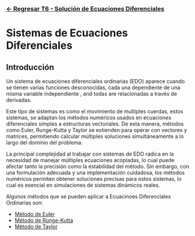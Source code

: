 ### [<- Regresar T6 - Solución de Ecuaciones Diferenciales](https://github.com/SebastianRSS04/Metodos-Numericos-Git/blob/ce2d60bd3530bdd5b33752fc08ea9a856a6a37e5/T6%20-%20Soluci%C3%B3n%20de%20Ecuaciones%20Diferenciales/Introducci%C3%B3n%20a%20la%20Soluci%C3%B3n%20de%20Ecuaciones%20Diferenciales.md)

# Sistemas de Ecuaciones Diferenciales

## Introducción 

Un sistema de ecuaciones diferenciales ordinarias (EDO) aparece cuando se tienen varias funciones desconocidas, cada una dependiente de una misma variable independiente , and todas are relacionadas a través de derivadas. 

Este tipo de sistemas es como el movimiento de multiples cuerdas, estos sistemas, se adaptan los métodos numéricos usados en ecuaciones diferenciales simples a estructuras vectoriales. De esta manera, métodos como Euler, Runge-Kutta y Taylor se extienden para operar con vectores y matrices, permitiendo calcular múltiples soluciones simultáneamente a lo largo del dominio del problema.

La principal complejidad al trabajar con sistemas de EDO radica en la necesidad de manejar múltiples ecuaciones acopladas, lo cual puede afectar tanto la precisión como la estabilidad del método. Sin embargo, con una formulación adecuada y una implementación cuidadosa, los métodos numéricos permiten obtener soluciones precisas para estos sistemas, lo cual es esencial en simulaciones de sistemas dinámicos reales.

Algunos métodos que se pueden aplicar a Ecuacinoes Diferenciales Ordinarias son:
- [Método de Euler](https://github.com/SebastianRSS04/Metodos-Numericos-Git/blob/ce2d60bd3530bdd5b33752fc08ea9a856a6a37e5/T6%20-%20Soluci%C3%B3n%20de%20Ecuaciones%20Diferenciales/Sistemas%20de%20Ecuaciones%20Diferenciales%20Ordinarias/M%C3%A9todo%20de%20Euler.md)
- [Método de Runge-Kutta](https://github.com/SebastianRSS04/Metodos-Numericos-Git/blob/ce2d60bd3530bdd5b33752fc08ea9a856a6a37e5/T6%20-%20Soluci%C3%B3n%20de%20Ecuaciones%20Diferenciales/Sistemas%20de%20Ecuaciones%20Diferenciales%20Ordinarias/M%C3%A9todo%20de%20Runge-Kutta.md)
- [Método de Taylor](https://github.com/SebastianRSS04/Metodos-Numericos-Git/blob/ce2d60bd3530bdd5b33752fc08ea9a856a6a37e5/T6%20-%20Soluci%C3%B3n%20de%20Ecuaciones%20Diferenciales/Sistemas%20de%20Ecuaciones%20Diferenciales%20Ordinarias/M%C3%A9todo%20de%20Taylor.md)
